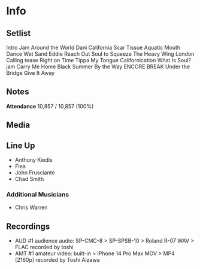 # Info

## Setlist

Intro Jam
Around the World
Dani California
Scar Tissue
Aquatic Mouth Dance
Wet Sand
Eddie
Reach Out
Soul to Squeeze
The Heavy Wing
London Calling tease
Right on Time
Tippa My Tongue
Californication
What Is Soul? jam
Carry Me Home
Black Summer
By the Way
ENCORE BREAK
Under the Bridge
Give It Away

## Notes

**Attendance** 10,857 / 10,857 (100%)

## Media 

## Line Up

* Anthony Kiedis
* Flea
* John Frusciante
* Chad Smith

### Additional Musicians

* Chris Warren

## Recordings

* AUD #1 audience audio: SP-CMC-8 > SP-SPSB-10 > Roland R-07 WAV > FLAC recorded by toshi
* AMT #1 amateur video: built-in > iPhone 14 Pro Max MOV > MP4 [2160p] recorded by Toshi Aizawa
